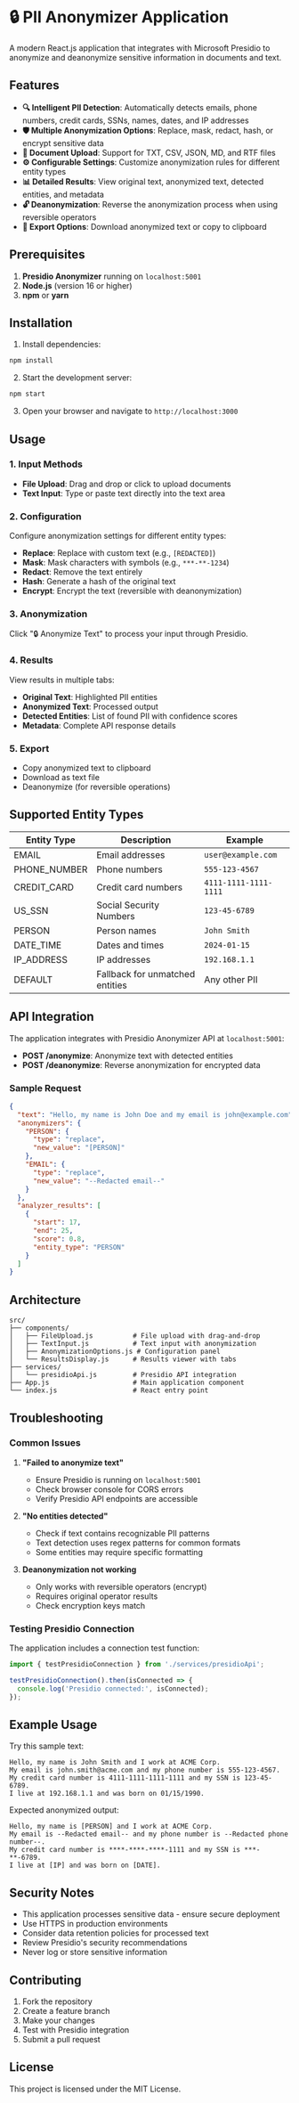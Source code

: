# 🔒 PII Anonymizer Application

A modern React.js application that integrates with Microsoft Presidio to anonymize and deanonymize sensitive information in documents and text.

## Features

- **🔍 Intelligent PII Detection**: Automatically detects emails, phone numbers, credit cards, SSNs, names, dates, and IP addresses
- **🛡️ Multiple Anonymization Options**: Replace, mask, redact, hash, or encrypt sensitive data
- **📁 Document Upload**: Support for TXT, CSV, JSON, MD, and RTF files
- **⚙️ Configurable Settings**: Customize anonymization rules for different entity types
- **📊 Detailed Results**: View original text, anonymized text, detected entities, and metadata
- **🔓 Deanonymization**: Reverse the anonymization process when using reversible operators
- **💾 Export Options**: Download anonymized text or copy to clipboard

## Prerequisites

1. **Presidio Anonymizer** running on `localhost:5001`
2. **Node.js** (version 16 or higher)
3. **npm** or **yarn**

## Installation

1. Install dependencies:
```bash
npm install
```

2. Start the development server:
```bash
npm start
```

3. Open your browser and navigate to `http://localhost:3000`

## Usage

### 1. Input Methods
- **File Upload**: Drag and drop or click to upload documents
- **Text Input**: Type or paste text directly into the text area

### 2. Configuration
Configure anonymization settings for different entity types:
- **Replace**: Replace with custom text (e.g., `[REDACTED]`)
- **Mask**: Mask characters with symbols (e.g., `***-**-1234`)
- **Redact**: Remove the text entirely
- **Hash**: Generate a hash of the original text
- **Encrypt**: Encrypt the text (reversible with deanonymization)

### 3. Anonymization
Click "🔒 Anonymize Text" to process your input through Presidio.

### 4. Results
View results in multiple tabs:
- **Original Text**: Highlighted PII entities
- **Anonymized Text**: Processed output
- **Detected Entities**: List of found PII with confidence scores
- **Metadata**: Complete API response details

### 5. Export
- Copy anonymized text to clipboard
- Download as text file
- Deanonymize (for reversible operations)

## Supported Entity Types

| Entity Type | Description | Example |
|-------------|-------------|---------|
| EMAIL | Email addresses | `user@example.com` |
| PHONE_NUMBER | Phone numbers | `555-123-4567` |
| CREDIT_CARD | Credit card numbers | `4111-1111-1111-1111` |
| US_SSN | Social Security Numbers | `123-45-6789` |
| PERSON | Person names | `John Smith` |
| DATE_TIME | Dates and times | `2024-01-15` |
| IP_ADDRESS | IP addresses | `192.168.1.1` |
| DEFAULT | Fallback for unmatched entities | Any other PII |

## API Integration

The application integrates with Presidio Anonymizer API at `localhost:5001`:

- **POST /anonymize**: Anonymize text with detected entities
- **POST /deanonymize**: Reverse anonymization for encrypted data

### Sample Request
```json
{
  "text": "Hello, my name is John Doe and my email is john@example.com",
  "anonymizers": {
    "PERSON": {
      "type": "replace",
      "new_value": "[PERSON]"
    },
    "EMAIL": {
      "type": "replace",
      "new_value": "--Redacted email--"
    }
  },
  "analyzer_results": [
    {
      "start": 17,
      "end": 25,
      "score": 0.8,
      "entity_type": "PERSON"
    }
  ]
}
```

## Architecture

```
src/
├── components/
│   ├── FileUpload.js          # File upload with drag-and-drop
│   ├── TextInput.js           # Text input with anonymization
│   ├── AnonymizationOptions.js # Configuration panel
│   └── ResultsDisplay.js      # Results viewer with tabs
├── services/
│   └── presidioApi.js         # Presidio API integration
├── App.js                     # Main application component
└── index.js                   # React entry point
```

## Troubleshooting

### Common Issues

1. **"Failed to anonymize text"**
   - Ensure Presidio is running on `localhost:5001`
   - Check browser console for CORS errors
   - Verify Presidio API endpoints are accessible

2. **"No entities detected"**
   - Check if text contains recognizable PII patterns
   - Text detection uses regex patterns for common formats
   - Some entities may require specific formatting

3. **Deanonymization not working**
   - Only works with reversible operators (encrypt)
   - Requires original operator results
   - Check encryption keys match

### Testing Presidio Connection

The application includes a connection test function:
```javascript
import { testPresidioConnection } from './services/presidioApi';

testPresidioConnection().then(isConnected => {
  console.log('Presidio connected:', isConnected);
});
```

## Example Usage

Try this sample text:
```
Hello, my name is John Smith and I work at ACME Corp. 
My email is john.smith@acme.com and my phone number is 555-123-4567.
My credit card number is 4111-1111-1111-1111 and my SSN is 123-45-6789.
I live at 192.168.1.1 and was born on 01/15/1990.
```

Expected anonymized output:
```
Hello, my name is [PERSON] and I work at ACME Corp. 
My email is --Redacted email-- and my phone number is --Redacted phone number--.
My credit card number is ****-****-****-1111 and my SSN is ***-**-6789.
I live at [IP] and was born on [DATE].
```

## Security Notes

- This application processes sensitive data - ensure secure deployment
- Use HTTPS in production environments
- Consider data retention policies for processed text
- Review Presidio's security recommendations
- Never log or store sensitive information

## Contributing

1. Fork the repository
2. Create a feature branch
3. Make your changes
4. Test with Presidio integration
5. Submit a pull request

## License

This project is licensed under the MIT License. 